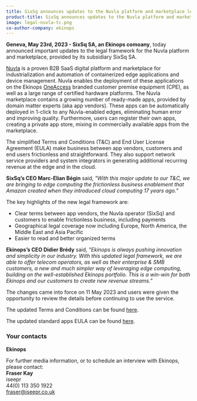 ```yaml
---
title: SixSq announces updates to the Nuvla platform and marketplace legal framework for improved business enablement
product-title: SixSq announces updates to the Nuvla platform and marketplace legal framework for improved business enablement
image: legal-nuvla-tc.png
co-author-company: ekinops
---
```


**Geneva, May 23rd, 2023 - SixSq SA, an Ekinops comoany**, today announced important updates to the legal framework for the Nuvla platform and marketplace, provided by its subsidiary SixSq SA.


[Nuvla](https://sixsq.com/platform) is a proven B2B SaaS digital platform and marketplace for industrialization and automation of containerized edge applications and device management. Nuvla enables the deployment of these applications on the Ekinops [OneAccess](https://www.ekinops.com/products-services/products/oneaccess) branded customer premise equipment (CPE), as well as a large range of certified hardware platforms. The Nuvla marketplace contains a growing number of ready-made apps, provided by domain matter experts (aka app vendors). These apps can be automatically deployed in 1-click to any Nuvla-enabled edges, eliminating human error and improving quality. Furthermore, users can register their own apps, creating a private app store, mixing in commercially available apps from the marketplace.

The simplified Terms and Conditions (T&C) and End User License Agreement (EULA) make business between app vendors, customers and end users frictionless and straightforward. They also support network service providers and system integrators in generating additional recurring revenue at the edge and in the cloud.

**SixSq’s CEO Marc-Elian Bégin** said, _"With this major update to our T&C, we are bringing to edge computing the frictionless business enablement that Amazon created when they introduced cloud computing 17 years ago.”_

The key highlights of the new legal framework are:

- Clear terms between app vendors, the Nuvla operator (SixSq) and customers to enable frictionless business, including payments
- Geographical legal coverage now including Europe, North America, the Middle East and Asia Pacific
- Easier to read and better organized terms

**Ekinops’s CEO Didier Brédy** said, _"Ekinops is always pushing innovation and simplicity in our industry. With this updated legal framework, we are able to offer telecom operators, as well as their enterprise & SMB customers, a new and much simpler way of leveraging edge computing, building on the well-established Ekinops portfolio. This is a win-win for both Ekinops and our customers to create new revenue streams.”_

The changes came into force on 11 May 2023 and users were given the opportunity to review the details before continuing to use the service.

The updated Terms and Conditions can be found [here](https://sixsq.com/legal/legal-general-terms-and-conditions-v2.html). 

The updated standard apps EULA can be found [here](https://sixsq.com/legal/standard-apps-eula-v2.html).


### Your contacts


**Ekinops**

For further media information, or to schedule an interview with Ekinops, please contact:
<br/>
**Fraser Kay**
<br/>
iseepr
<br/>
44(0) 113 350 1922
<br/>
[fraser@iseepr.co.uk](mailto:fraser@iseepr.co.uk)




